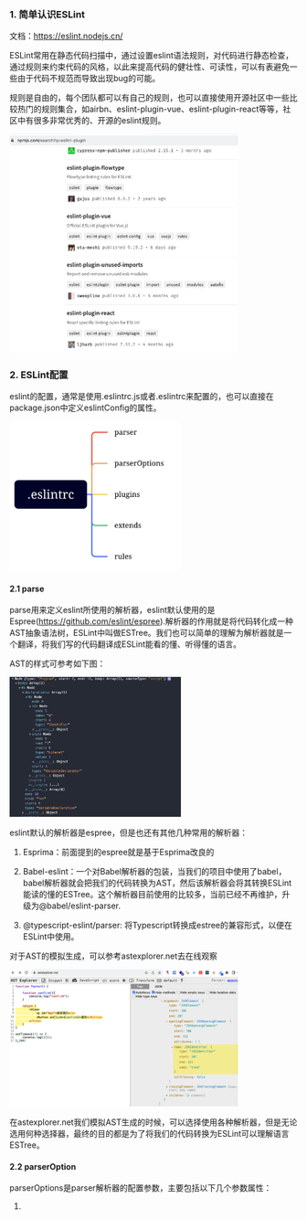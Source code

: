 ### 1. 简单认识ESLint

文档：https://eslint.nodejs.cn/

ESLint常用在静态代码扫描中，通过设置eslint语法规则，对代码进行静态检查，通过规则来约束代码的风格，以此来提高代码的健壮性、可读性，可以有表避免一些由于代码不规范而导致出现bug的可能。

规则是自由的，每个团队都可以有自己的规则，也可以直接使用开源社区中一些比较热门的规则集合，如airbn、eslint-plugin-vue、eslint-plugin-react等等，社区中有很多非常优秀的、开源的eslint规则。

<img src="./images/i9.png" width="400" />

### 2. ESLint配置

eslint的配置，通常是使用.eslintrc.js或者.eslintrc来配置的，也可以直接在package.json中定义eslintConfig的属性。

<img src="./images/i10.png" width="300" />

#### 2.1 parse

parse用来定义eslint所使用的解析器，eslint默认使用的是Espree(https://github.com/eslint/espree).解析器的作用就是将代码转化成一种AST抽象语法树，ESLint中叫做ESTree。我们也可以简单的理解为解析器就是一个翻译，将我们写的代码翻译成ESLint能看的懂、听得懂的语言。

AST的样式可参考如下图：

<img src="./images/i11.png" width="300" />

eslint默认的解析器是espree，但是也还有其他几种常用的解析器：

1. Esprima：前面提到的espree就是基于Esprima改良的

2. Babel-eslint：一个对Babel解析器的包装，当我们的项目中使用了babel，babel解析器就会把我们的代码转换为AST，然后该解析器会将其转换ESLint能读的懂的ESTree。这个解析器目前使用的比较多，当前已经不再维护，升级为@babel/eslint-parser.

3. @typescript-eslint/parser: 将Typescript转换成estree的兼容形式，以便在ESLint中使用。

对于AST的模拟生成，可以参考astexplorer.net去在线观察

<img src="./images/i12.png" width="400" />

在astexplorer.net我们模拟AST生成的时候，可以选择使用各种解析器，但是无论选用何种选择器，最终的目的都是为了将我们的代码转换为ESLint可以理解语言ESTree。

#### 2.2 parserOption

parserOptions是parser解析器的配置参数，主要包括以下几个参数属性：

1. 